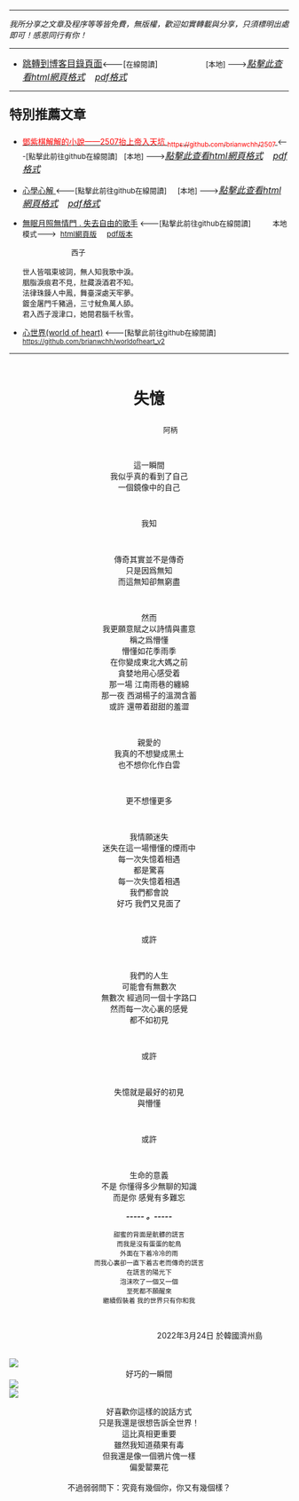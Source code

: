 ***
*我所分享之文章及程序等等皆免費，無版權，歡迎如實轉載與分享，只須標明出處即可！感恩同行有你！* 
****
- [<font size=3>跳轉到博客目錄頁面</font>](../../tableOfContent.md)<---[<font size=2>在線閱讀</font>]&nbsp;&nbsp; &nbsp; &nbsp; &nbsp; &nbsp; &nbsp; &nbsp; &nbsp; &nbsp;&nbsp; &nbsp;  <font size=2> [本地] ---></font><font size=3>[*_點擊此查看html網頁格式_*](../../tableOfContent.html)&nbsp; &nbsp; [*_pdf格式_*](../../tableOfContent.md.pdf)</font>
****

### <p style="font-size: 23px; font-weight:900;">特別推薦文章</p>

- [<font color=red> 鄧紫棋解解的小說——2507抬上帝入天坑 <sub>https://github.com/brianwchh/2507 </sub></font>](https://github.com/brianwchh/worldofheart_v2/blob/main/md_and_html/%E9%84%A7%E7%B4%AB%E6%A3%8B%E8%A7%A3%E8%A7%A3%E7%9A%84%E5%B0%8F%E8%AA%AA%E2%80%94%E2%80%942507%E6%8A%AC%E4%B8%8A%E5%B8%9D%E5%85%A5%E5%A4%A9%E5%9D%91.md)<font size=2><---[點擊此前往github在線閱讀]</font>&nbsp;&nbsp; <font size=2> [本地] ---></font><font size=3>[*_點擊此查看html網頁格式_*](../../md_and_html/鄧紫棋解解的小說——2507抬上帝入天坑.html)&nbsp; &nbsp; [*_pdf格式_*](../../md_and_html/鄧紫棋解解的小說——2507抬上帝入天坑.md.pdf)</font> 

- [<font  > 心學心解 </font>](https://github.com/brianwchh/worldofheart_v2/blob/main/md_and_html/%E5%BF%83%E5%AD%B8%E6%96%B0%E8%A7%A3.md)<font size=2><---[點擊此前往github在線閱讀]</font>&nbsp;&nbsp; &nbsp;   <font size=2> [本地] ---></font><font size=3>[*_點擊此查看html網頁格式_*](../../md_and_html/心學新解.html)&nbsp; &nbsp; [*_pdf格式_*](../../md_and_html/心學新解.md.pdf)</font> 

- [<font  >無眠月照無情門 . 失去自由的歌手</font>](https://github.com/brianwchh/worldofheart_v2/blob/main/md_and_html/%E7%84%A1%E7%9C%A0%E6%9C%88%E7%85%A7%E7%84%A1%E6%83%85%E9%96%80.md)<font size=2> <---[點擊此前往github在線閱讀]</font> &nbsp;&nbsp;&nbsp;&nbsp;&nbsp;&nbsp;&nbsp;&nbsp; <font size=2>本地模式---> &nbsp;[html網頁版](../../md_and_html/無眠月照無情門.html) &nbsp;&nbsp;&nbsp; [pdf版本](../../md_and_html/無眠月照無情門.md.pdf) </font>

    <p><font size=2>&nbsp; &nbsp; &nbsp; &nbsp; &nbsp; &nbsp; &nbsp; &nbsp; &nbsp; &nbsp; &nbsp; &nbsp; 西子</br></br>世人皆唱東坡詞，無人知我歌中淚。</br>胭脂淚痕君不見，肚藏淚酒君不知。</br>法律珠鍊人中鳳，舞臺深處天牢夢。</br>鍍金屠門千豬過，三寸魷魚萬人舔。</br>君入西子渡津口，她閱君腦千秋雪。</font></p>
    
- [<font  >心世界(world of heart)</font>](https://github.com/brianwchh/worldofheart_v2)<font size=2> <---[點擊此前往github在線閱讀]</font> <sub> https://github.com/brianwchh/worldofheart_v2 </sub>

   

****



</br>

****<p align="center" style="font-size: 28px;">失憶</p>****

<p align="center" style="font-size: small;">&nbsp;&nbsp;&nbsp;&nbsp;&nbsp;&nbsp;&nbsp;&nbsp;&nbsp;&nbsp;&nbsp;&nbsp;&nbsp;&nbsp;&nbsp;&nbsp;&nbsp;&nbsp;&nbsp;&nbsp; 阿柄</p>


</br>


<div align="center"> <!-- div_1-->

<div align="center"> 

這一瞬間   
我似乎真的看到了自己  
一個鏡像中的自己 

</br>

我知  

</br>

傳奇其實並不是傳奇   
只是因爲無知   
而這無知卻無窮盡  

</br>

然而    
我更願意賦之以詩情與畫意      
稱之爲懵懂     
懵懂如花季雨季     
在你變成東北大媽之前     
貪婪地用心感受着        
那一場  江南雨巷的纏綿     
那一夜  西湖楊子的溫潤含蓄   
或許  還帶着甜甜的羞澀      

</br>

親愛的   
我真的不想變成黑土   
也不想你化作白雲  

</br>

更不想懂更多   

</br>

我情願迷失   
迷失在這一場懵懂的煙雨中   
每一次失憶着相遇   
都是驚喜   
每一次失憶着相遇   
我們都會說  
好巧   我們又見面了   

</br>

或許 

</br>

我們的人生   
可能會有無數次   
無數次  經過同一個十字路口   
然而每一次心裏的感覺     
都不如初見   

</br>

或許  

</br>


失憶就是最好的初見  
與懵懂      

</br>

或許

</br>

生命的意義   
不是  你懂得多少無聊的知識  
而是你  感覺有多難忘     

***_-----&nbsp;。-----_***

<sub>甜蜜的背面是骯髒的謊言</br>而我是沒有蛋蛋的鴕鳥</br>外面在下着冷冷的雨</br>而我心裏卻一直下着古老而傳奇的謊言</br>在謊言的陽光下</br>泡沫吹了一個又一個</br>至死都不願醒來</br>繼續假裝着  我的世界只有你和我 </sub>

</div>

</br>


  <p align="right"> 2022年3月24日  於韓國濟州島 &nbsp;&nbsp;&nbsp;&nbsp;&nbsp;&nbsp;&nbsp;&nbsp;&nbsp;&nbsp;&nbsp; </p>  
  
</div> <!-- end of div_1-->

  
</br>



<!-- image area, flex to make it center,it may not work for github, for html and pdf rendering only -->
<div align="center" style="page-break-inside: avoid; margin-top:1px; margin-bottom:1px;"> <!-- pictureWrapper_div add this only to make the bendan github understand -->
  <div class="ImageWrapperFlex" >
   <div class="FlexSide"  ></div>
   <image class="FlexImage"   src='./images/失憶.png'/>
   <div class="FlexSide" ></div>
  </div>
  <p align="center" style="margin:0px;">  好巧的一瞬間 </p> 
</div> <!-- end pictureWrapper_div -->

<!-- image area, flex to make it center,it may not work for github, for html and pdf rendering only -->
<div align="center" style="page-break-inside: avoid; margin-top:1px; margin-bottom:1px;"> <!-- pictureWrapper_div add this only to make the bendan github understand -->
  <div class="ImageWrapperFlex" >
   <div class="FlexSide"  ></div>
   <image class="FlexImage"   src='./images/失憶2.jpg'/>
   <div class="FlexSide" ></div>
  </div>
  <div class="ImageWrapperFlex" >
   <div class="FlexSide"  ></div>
   <image class="FlexImage"   src='./images/失憶3.jpg'/>
   <div class="FlexSide" ></div>
  </div>

  <span> 好喜歡你這樣的說話方式</br>只是我還是很想告訴全世界！</br>這比真相更重要</br>雖然我知道蘋果有毒</br>但我還是像一個鴉片傀一樣</br>偏愛罌粟花</br></br>不過弱弱問下：究竟有幾個你，你又有幾個樣？ </span> 

</div> <!-- end pictureWrapper_div -->

</br>
</br>


<style>

.ImageWrapperFlex {
    display: flex; 
    flex-direction: row; 
    margin-top: 1px; 
    margin-bottom: 1px;

    width: 100% ;
}

.FlexSide {
    flex-basis: 0px ;
    flex:1;

}



/* large device screen 設置熒幕顯示圖片大小（電腦等大型屏幕）*/
@media only screen and (min-width: 600px) {

    .FlexImage {
        flex-basis: 600px ;
        flex:0;    
        height:auto; 
        max-width: 600px;
        min-width: 600px;
     
    }

}

 /* small device screen 設置熒幕顯示圖片大小（平板手機等屏幕）*/
@media only screen and (max-width: 600px) {
    
    .FlexImage {
        flex-basis: 600px ;
        flex:1;
        height:auto; 
     
    }

}

/* style for print !important 設置打印圖片大小*/
@media print {

    .FlexImage {
        flex-basis: 500px ;
        flex:0;    
        height:auto; 
        max-width: 500px;
        min-width: 500px;
     
    }
}


</style>


